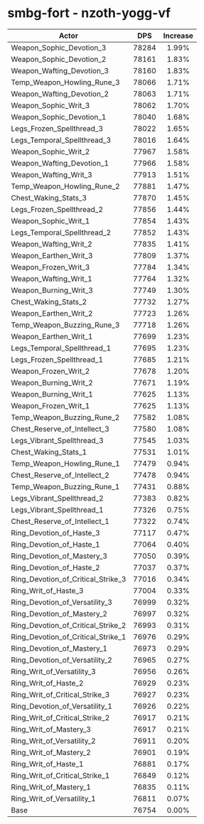 # smbg-fort - nzoth-yogg-vf
| Actor | DPS | Increase |
|---|:---:|:---:|
|Weapon_Sophic_Devotion_3|78284|1.99%|
|Weapon_Sophic_Devotion_2|78161|1.83%|
|Weapon_Wafting_Devotion_3|78160|1.83%|
|Temp_Weapon_Howling_Rune_3|78066|1.71%|
|Weapon_Wafting_Devotion_2|78063|1.71%|
|Weapon_Sophic_Writ_3|78062|1.70%|
|Weapon_Sophic_Devotion_1|78040|1.68%|
|Legs_Frozen_Spellthread_3|78022|1.65%|
|Legs_Temporal_Spellthread_3|78016|1.64%|
|Weapon_Sophic_Writ_2|77967|1.58%|
|Weapon_Wafting_Devotion_1|77966|1.58%|
|Weapon_Wafting_Writ_3|77913|1.51%|
|Temp_Weapon_Howling_Rune_2|77881|1.47%|
|Chest_Waking_Stats_3|77870|1.45%|
|Legs_Frozen_Spellthread_2|77856|1.44%|
|Weapon_Sophic_Writ_1|77854|1.43%|
|Legs_Temporal_Spellthread_2|77852|1.43%|
|Weapon_Wafting_Writ_2|77835|1.41%|
|Weapon_Earthen_Writ_3|77809|1.37%|
|Weapon_Frozen_Writ_3|77784|1.34%|
|Weapon_Wafting_Writ_1|77764|1.32%|
|Weapon_Burning_Writ_3|77749|1.30%|
|Chest_Waking_Stats_2|77732|1.27%|
|Weapon_Earthen_Writ_2|77723|1.26%|
|Temp_Weapon_Buzzing_Rune_3|77718|1.26%|
|Weapon_Earthen_Writ_1|77699|1.23%|
|Legs_Temporal_Spellthread_1|77695|1.23%|
|Legs_Frozen_Spellthread_1|77685|1.21%|
|Weapon_Frozen_Writ_2|77678|1.20%|
|Weapon_Burning_Writ_2|77671|1.19%|
|Weapon_Burning_Writ_1|77625|1.13%|
|Weapon_Frozen_Writ_1|77625|1.13%|
|Temp_Weapon_Buzzing_Rune_2|77582|1.08%|
|Chest_Reserve_of_Intellect_3|77580|1.08%|
|Legs_Vibrant_Spellthread_3|77545|1.03%|
|Chest_Waking_Stats_1|77531|1.01%|
|Temp_Weapon_Howling_Rune_1|77479|0.94%|
|Chest_Reserve_of_Intellect_2|77478|0.94%|
|Temp_Weapon_Buzzing_Rune_1|77431|0.88%|
|Legs_Vibrant_Spellthread_2|77383|0.82%|
|Legs_Vibrant_Spellthread_1|77326|0.75%|
|Chest_Reserve_of_Intellect_1|77322|0.74%|
|Ring_Devotion_of_Haste_3|77117|0.47%|
|Ring_Devotion_of_Haste_1|77064|0.40%|
|Ring_Devotion_of_Mastery_3|77050|0.39%|
|Ring_Devotion_of_Haste_2|77037|0.37%|
|Ring_Devotion_of_Critical_Strike_3|77016|0.34%|
|Ring_Writ_of_Haste_3|77004|0.33%|
|Ring_Devotion_of_Versatility_3|76999|0.32%|
|Ring_Devotion_of_Mastery_2|76997|0.32%|
|Ring_Devotion_of_Critical_Strike_2|76993|0.31%|
|Ring_Devotion_of_Critical_Strike_1|76976|0.29%|
|Ring_Devotion_of_Mastery_1|76973|0.29%|
|Ring_Devotion_of_Versatility_2|76965|0.27%|
|Ring_Writ_of_Versatility_3|76956|0.26%|
|Ring_Writ_of_Haste_2|76929|0.23%|
|Ring_Writ_of_Critical_Strike_3|76927|0.23%|
|Ring_Devotion_of_Versatility_1|76926|0.22%|
|Ring_Writ_of_Critical_Strike_2|76917|0.21%|
|Ring_Writ_of_Mastery_3|76917|0.21%|
|Ring_Writ_of_Versatility_2|76911|0.20%|
|Ring_Writ_of_Mastery_2|76901|0.19%|
|Ring_Writ_of_Haste_1|76881|0.17%|
|Ring_Writ_of_Critical_Strike_1|76849|0.12%|
|Ring_Writ_of_Mastery_1|76835|0.11%|
|Ring_Writ_of_Versatility_1|76811|0.07%|
|Base|76754|0.00%|
